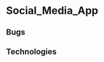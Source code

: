 # Social_Media_App

<!--
NPM Packages

Backend ---
[dotenv] = Loads environment variables.
[express] = Is a backend web app framework for building RESTful APIs with Nodejs.
[mongoose] = Helps us connect to mongoDB.
[nodemon] = It simply restarts the nodejs app whenever it sees changes in the file.
[bcrypt] = A library to help you hash passwords.
[helmet] = It helps you secure your express apps by setting various HTTP headers.
[morgan] = HTTP request logger middleware for node.js

Frontend ---
[create-react-app] =
[@material-ui/core] = core material ui
[@material-ui/icons] = gets any icons needed with material-ui
[react-router-dom] =
[axios] =
[timeago.js] =
[multer] = used to handle and upload files.
[socket.io-client] = connects to socket

Message--
[socket.io] = Socket.IO enables real-time, bidirectional and event-based communication. It works on every platform, browser or device, focusing equally on reliability and speed.
[nodemon] = It simply restarts the nodejs app whenever it sees changes in the file.
 -->

## Bugs

## Technologies
